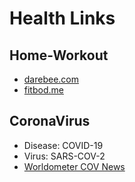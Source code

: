 # Health Links

## Home-Workout
- [darebee.com](https://darebee.com/)
- [fitbod.me](https://www.fitbod.me/)

## CoronaVirus

- Disease: COVID-19
- Virus: SARS-COV-2
- [Worldometer COV News](https://www.worldometers.info/coronavirus/#news)
